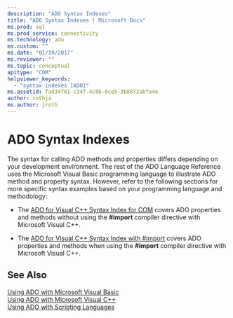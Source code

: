 ```yaml
---
description: "ADO Syntax Indexes"
title: "ADO Syntax Indexes | Microsoft Docs"
ms.prod: sql
ms.prod_service: connectivity
ms.technology: ado
ms.custom: ""
ms.date: "01/19/2017"
ms.reviewer: ""
ms.topic: conceptual
apitype: "COM"
helpviewer_keywords: 
  - "syntax indexes [ADO]"
ms.assetid: fad34f61-c34f-4c0b-8ce5-3b8872abfe4e
author: rothja
ms.author: jroth
---
```

# ADO Syntax Indexes
The syntax for calling ADO methods and properties differs depending on your development environment. The rest of the ADO Language Reference uses the Microsoft Visual Basic programming language to illustrate ADO method and property syntax. However, refer to the following sections for more specific syntax examples based on your programming language and methodology:  
  
-   The [ADO for Visual C++ Syntax Index for COM](./ado-for-visual-c-syntax-index-for-com.md) covers ADO properties and methods without using the **#import** compiler directive with Microsoft Visual C++.  
  
-   The [ADO for Visual C++ Syntax Index with #import](./ado-for-visual-c-syntax-index-with-sharpimport.md) covers ADO properties and methods when using the **#import** compiler directive with Microsoft Visual C++.  
  
## See Also  
 [Using ADO with Microsoft Visual Basic](../../guide/appendixes/using-ado-with-microsoft-visual-basic.md)   
 [Using ADO with Microsoft Visual C++](../../guide/appendixes/using-ado-with-microsoft-visual-c.md)   
 [Using ADO with Scripting Languages](../../guide/appendixes/using-ado-with-scripting-languages.md)